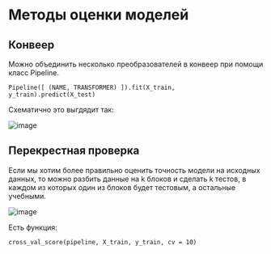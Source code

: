 # Методы оценки моделей

## Конвеер

Можно объединить несколько преобразователей в конвеер при помощи класс Pipeline.

```
Pipeline([ (NAME, TRANSFORMER) ]).fit(X_train, y_train).predict(X_test)
```

Схематично это выгдядит так:

![image](https://user-images.githubusercontent.com/25401699/222958588-ad12be8e-aa58-462d-a397-a09dbc3ca4b2.png)

## Перекрестная проверка

Если мы хотим более правильно оценить точность модели на исходных данных, то
можно разбить данные на k блоков и сделать k тестов, в каждом из которых
один из блоков будет тестовым, а остальные учебными.

![image](https://user-images.githubusercontent.com/25401699/222959194-f1181ad0-a5d3-4568-8cfa-e310bac4800c.png)

Есть функция:

```
cross_val_score(pipeline, X_train, y_train, cv = 10)
```
